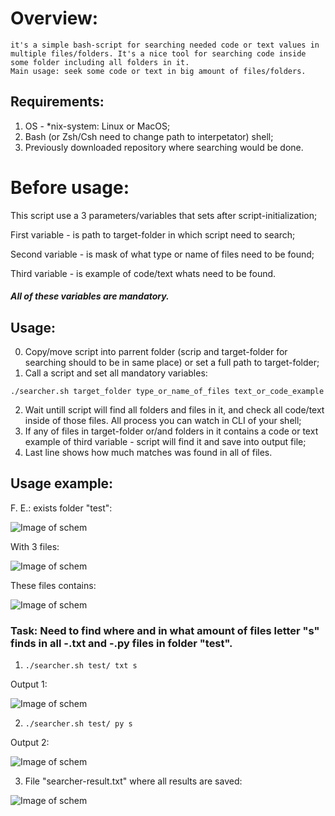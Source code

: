 # Overview:
	it's a simple bash-script for searching needed code or text values in multiple files/folders. It's a nice tool for searching code inside some folder including all folders in it. 
	Main usage: seek some code or text in big amount of files/folders.
	
## Requirements:
1. OS - *nix-system: Linux or MacOS;
2. Bash (or Zsh/Csh need to change path to interpetator) shell;
3. Previously downloaded repository where searching would be done.

# Before usage:
This script use a 3 parameters/variables that sets after script-initialization;

First variable - is path to target-folder in which script need to search;

Second variable - is mask of what type or name of files need to be found;

Third variable - is example of code/text whats need to be found.

##### All of these variables are mandatory.

## Usage:
0. Copy/move script into parrent folder (scrip and target-folder for searching should to be in same place) or set a full path to target-folder;
1. Call a script and set all mandatory variables:

`./searcher.sh target_folder type_or_name_of_files text_or_code_example`

2. Wait untill script will find all folders and files in it, and check all code/text inside of those files. All process you can watch in CLI of your shell;
3. If any of files in target-folder or/and folders in it contains a code or text example of third variable - script will find it and save into output file;
4. Last line shows how much matches was found in all of files.

## Usage example:
F. E.: exists folder "test":

![Image of schem](https://i.imgur.com/2ZuBwwS.png)

With 3 files:

![Image of schem](https://i.imgur.com/bqnvPEB.png)

These files contains:

![Image of schem](https://i.imgur.com/Otdp5gJ.png)

### Task: Need to find where and in what amount of files letter "s" finds in all -.txt and -.py files in folder "test".

1. `./searcher.sh test/ txt s`

Output 1: 

![Image of schem](https://i.imgur.com/caUptAm.png)

2. `./searcher.sh test/ py s`

Output 2: 

![Image of schem](https://i.imgur.com/zviPvjf.png)

3. File "searcher-result.txt" where all results are saved:

![Image of schem](https://i.imgur.com/6lbDraU.png)